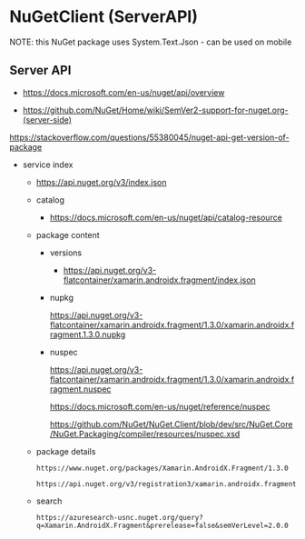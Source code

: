 ﻿# NuGetClient (ServerAPI)

NOTE: this NuGet package uses System.Text.Json - can be used on mobile

## Server API

* https://docs.microsoft.com/en-us/nuget/api/overview

* https://github.com/NuGet/Home/wiki/SemVer2-support-for-nuget.org-(server-side)

https://stackoverflow.com/questions/55380045/nuget-api-get-version-of-package

* service index

    *   https://api.nuget.org/v3/index.json

    *   catalog

        *   https://docs.microsoft.com/en-us/nuget/api/catalog-resource

    *   package content

        *   versions

            *   https://api.nuget.org/v3-flatcontainer/xamarin.androidx.fragment/index.json

        *   nupkg

            https://api.nuget.org/v3-flatcontainer/xamarin.androidx.fragment/1.3.0/xamarin.androidx.fragment.1.3.0.nupkg

        *   nuspec

            https://api.nuget.org/v3-flatcontainer/xamarin.androidx.fragment/1.3.0/xamarin.androidx.fragment.nuspec

            https://docs.microsoft.com/en-us/nuget/reference/nuspec

            https://github.com/NuGet/NuGet.Client/blob/dev/src/NuGet.Core/NuGet.Packaging/compiler/resources/nuspec.xsd

    *   package details

            https://www.nuget.org/packages/Xamarin.AndroidX.Fragment/1.3.0

            https://api.nuget.org/v3/registration3/xamarin.androidx.fragment/index.json

    *   search

            https://azuresearch-usnc.nuget.org/query?q=Xamarin.AndroidX.Fragment&prerelease=false&semVerLevel=2.0.0    